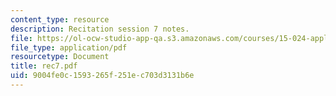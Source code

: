 ```yaml
---
content_type: resource
description: Recitation session 7 notes.
file: https://ol-ocw-studio-app-qa.s3.amazonaws.com/courses/15-024-applied-economics-for-managers-summer-2004/9004fe0c1593265f251ec703d3131b6e_rec7.pdf
file_type: application/pdf
resourcetype: Document
title: rec7.pdf
uid: 9004fe0c-1593-265f-251e-c703d3131b6e
---
```

